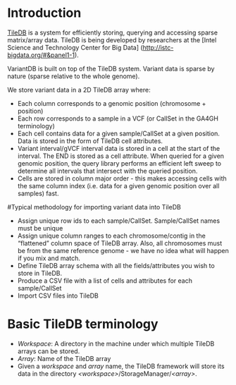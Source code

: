 # Introduction
[TileDB](https://github.com/stavrospapadopoulos/TileDB) is a system for efficiently storing, querying and accessing sparse matrix/array data. TileDB is being developed by researchers at the [Intel Science and Technology Center for Big Data] (http://istc-bigdata.org/#&panel1-1).

VariantDB is built on top of the TileDB system. Variant data is sparse by nature (sparse relative to the whole genome).

We store variant data in a 2D TileDB array where:
* Each column corresponds to a genomic position (chromosome + position)
* Each row corresponds to a sample in a VCF (or CallSet in the GA4GH terminology)
* Each cell contains data for a given sample/CallSet at a given position. Data is stored in the form of TileDB cell attributes.
* Variant interval/gVCF interval data is stored in a cell at the start of the interval. The END is stored as a cell attribute. When queried for a given genomic position, the query library performs an efficient left sweep to determine all intervals that intersect with the queried position.
* Cells are stored in column major order - this makes accessing cells with the same column index (i.e. data for a given genomic position over all samples) fast.

#Typical methodology for importing variant data into TileDB

* Assign unique row ids to each sample/CallSet. Sample/CallSet names must be unique
* Assign unique column ranges to each chromosome/contig in the “flattened” column space of TileDB array. Also, all chromosomes must be from the same reference genome - we have no idea what will happen if you mix and match.
* Define TileDB array schema with all the fields/attributes you wish to store in TileDB.
* Produce a CSV file with a list of cells and attributes for each sample/CallSet
* Import CSV files into TileDB

# Basic TileDB terminology

* _Workspace_: A directory in the machine under which multiple TileDB arrays can be stored.
* _Array_: Name of the TileDB array
* Given a _workspace_ and _array_ name, the TileDB framework will store its data in the directory _\<workspace\>_/StorageManager/_\<array\>_.